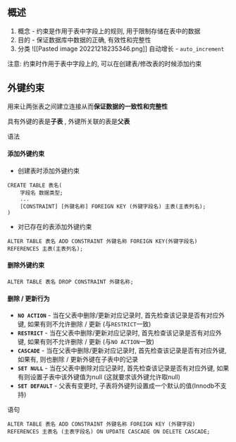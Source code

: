 ## 概述

1. 概念 - 约束是作用于表中字段上的规则, 用于限制存储在表中的数据
2. 目的 - 保证数据库中数据的正确, 有效性和完整性
3. 分类
![[Pasted image 20221218235346.png]]
自动增长 - `auto_increment`

注意: 约束时作用于表中字段上的,  可以在创建表/修改表的时候添加约束

## 外键约束

用来让两张表之间建立连接从而**保证数据的一致性和完整性**

具有外键的表是**子表** , 外键所关联的表是**父表**

语法

#### 添加外键约束
- 创建表时添加外键约束
```mysql
CREATE TABLE 表名(
	字段名 数据类型;
	...
	[CONSTRAINT] [外键名称] FOREIGN KEY (外键字段名) 主表(主表列名);
)
```
- 对已存在的表添加外键约束
```MYSQL
ALTER TABLE 表名 ADD CONSTRAINT 外键名称 FOREIGN KEY(外键字段名) REFERENCES 主表(主表列名);
```

#### 删除外键约束

```MYSQL
ALTER TABLE 表名 DROP CONSTRAINT 外键名称;
```

#### 删除 / 更新行为

- **`NO ACTION`** - 当在父表中删除/更新对应记录时, 首先检查该记录是否有对应外键, 如果有则不允许删除 / 更新 (与`RESTRICT`一致)
- **`RESTRICT`** - 当在父表中删除/更新对应记录时, 首先检查该记录是否有对应外键, 如果有则不允许删除 / 更新 (与`NO ACTION`一致)
- **`CASCADE`** - 当在父表中删除/更新对应记录时, 首先检查该记录是否有对应外键, 如果有, 则也删除 / 更新外键在子表中的记录
- **`SET NULL`** - 当在父表中删除对应记录时, 首先检查该记录是否有对应外键, 如果有则设置子表中该外键值为null (这就要求该外键允许取null)
- **`SET DEFAULT`** - 父表有变更时, 子表将外键列设置成一个默认的值(Innodb不支持)

语句
```mysql
ALTER TABLE 表名 ADD CONSTRAINT 外键名称 FOREIGN KEY (外键字段) REFERENCES 主表名 (主表字段名) ON UPDATE CASCADE ON DELETE CASCADE;
```


